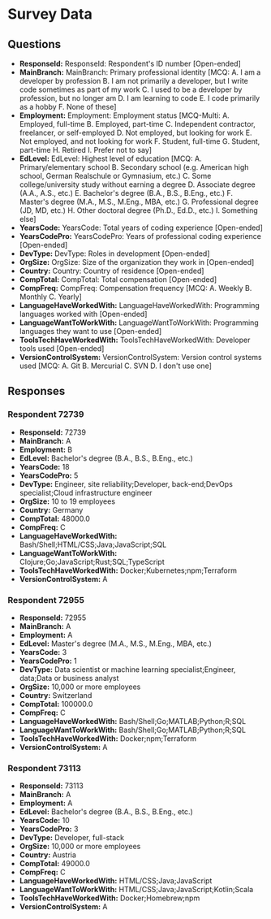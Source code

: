 # Survey Data

## Questions

- **ResponseId:** ResponseId: Respondent's ID number [Open-ended]
- **MainBranch:** MainBranch: Primary professional identity [MCQ: A. I am a developer by profession B. I am not primarily a developer, but I write code sometimes as part of my work C. I used to be a developer by profession, but no longer am D. I am learning to code E. I code primarily as a hobby F. None of these]
- **Employment:** Employment: Employment status [MCQ-Multi: A. Employed, full-time B. Employed, part-time C. Independent contractor, freelancer, or self-employed D. Not employed, but looking for work E. Not employed, and not looking for work F. Student, full-time G. Student, part-time H. Retired I. Prefer not to say]
- **EdLevel:** EdLevel: Highest level of education [MCQ: A. Primary/elementary school B. Secondary school (e.g. American high school, German Realschule or Gymnasium, etc.) C. Some college/university study without earning a degree D. Associate degree (A.A., A.S., etc.) E. Bachelor's degree (B.A., B.S., B.Eng., etc.) F. Master's degree (M.A., M.S., M.Eng., MBA, etc.) G. Professional degree (JD, MD, etc.) H. Other doctoral degree (Ph.D., Ed.D., etc.) I. Something else]
- **YearsCode:** YearsCode: Total years of coding experience [Open-ended]
- **YearsCodePro:** YearsCodePro: Years of professional coding experience [Open-ended]
- **DevType:** DevType: Roles in development [Open-ended]
- **OrgSize:** OrgSize: Size of the organization they work in [Open-ended]
- **Country:** Country: Country of residence [Open-ended]
- **CompTotal:** CompTotal: Total compensation [Open-ended]
- **CompFreq:** CompFreq: Compensation frequency [MCQ: A. Weekly B. Monthly C. Yearly]
- **LanguageHaveWorkedWith:** LanguageHaveWorkedWith: Programming languages worked with [Open-ended]
- **LanguageWantToWorkWith:** LanguageWantToWorkWith: Programming languages they want to use [Open-ended]
- **ToolsTechHaveWorkedWith:** ToolsTechHaveWorkedWith: Developer tools used [Open-ended]
- **VersionControlSystem:** VersionControlSystem: Version control systems used [MCQ: A. Git B. Mercurial C. SVN D. I don't use one]

## Responses

### Respondent 72739

- **ResponseId:** 72739
- **MainBranch:** A
- **Employment:** B
- **EdLevel:** Bachelor's degree (B.A., B.S., B.Eng., etc.)
- **YearsCode:** 18
- **YearsCodePro:** 5
- **DevType:** Engineer, site reliability;Developer, back-end;DevOps specialist;Cloud infrastructure engineer
- **OrgSize:** 10 to 19 employees
- **Country:** Germany
- **CompTotal:** 48000.0
- **CompFreq:** C
- **LanguageHaveWorkedWith:** Bash/Shell;HTML/CSS;Java;JavaScript;SQL
- **LanguageWantToWorkWith:** Clojure;Go;JavaScript;Rust;SQL;TypeScript
- **ToolsTechHaveWorkedWith:** Docker;Kubernetes;npm;Terraform
- **VersionControlSystem:** A

### Respondent 72955

- **ResponseId:** 72955
- **MainBranch:** A
- **Employment:** A
- **EdLevel:** Master's degree (M.A., M.S., M.Eng., MBA, etc.)
- **YearsCode:** 3
- **YearsCodePro:** 1
- **DevType:** Data scientist or machine learning specialist;Engineer, data;Data or business analyst
- **OrgSize:** 10,000 or more employees
- **Country:** Switzerland
- **CompTotal:** 100000.0
- **CompFreq:** C
- **LanguageHaveWorkedWith:** Bash/Shell;Go;MATLAB;Python;R;SQL
- **LanguageWantToWorkWith:** Bash/Shell;Go;MATLAB;Python;R;SQL
- **ToolsTechHaveWorkedWith:** Docker;npm;Terraform
- **VersionControlSystem:** A

### Respondent 73113

- **ResponseId:** 73113
- **MainBranch:** A
- **Employment:** A
- **EdLevel:** Bachelor's degree (B.A., B.S., B.Eng., etc.)
- **YearsCode:** 10
- **YearsCodePro:** 3
- **DevType:** Developer, full-stack
- **OrgSize:** 10,000 or more employees
- **Country:** Austria
- **CompTotal:** 49000.0
- **CompFreq:** C
- **LanguageHaveWorkedWith:** HTML/CSS;Java;JavaScript
- **LanguageWantToWorkWith:** HTML/CSS;Java;JavaScript;Kotlin;Scala
- **ToolsTechHaveWorkedWith:** Docker;Homebrew;npm
- **VersionControlSystem:** A

